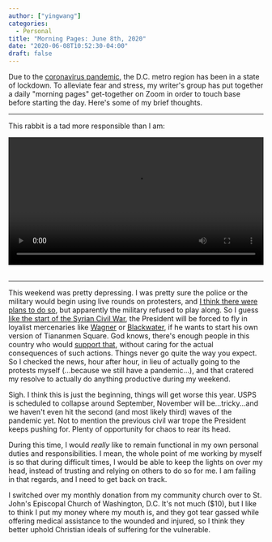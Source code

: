```yaml
---
author: ["yingwang"]
categories:
  - Personal
title: "Morning Pages: June 8th, 2020"
date: "2020-06-08T10:52:30-04:00"
draft: false
---
```


Due to the [coronavirus
pandemic](https://en.wikipedia.org/wiki/2019-20_coronavirus_pandemic), the D.C.
metro region has been in a state of lockdown. To alleviate fear and stress, my
writer's group has put together a daily "morning pages" get-together on Zoom in
order to touch base before starting the day. Here's some of my brief thoughts.

__________

This rabbit is a tad more responsible than I am:

<!-- https://stackoverflow.com/a/26276254 -->
<video style="width: 100%; width: -moz-available; width: -webkit-fill-available; width: fill-available; max-width: 100%;" controls>
    <source src="/video/posts/2020/06/08/morning_pages.mp4" type="video/mp4">
    Your browser does not support HTML5 video.
</video>
<br/>
<br/>

__________

This weekend was pretty depressing. I was pretty sure the police or the military
would begin using live rounds on protesters, and [I think there were plans to do
so](https://www.cbsnews.com/news/trump-demanded-10000-active-duty-troops-deploy-to-streets-in-heated-oval-office-meeting/),
but apparently the military refused to play along. So I guess [like the start of
the Syrian Civil
War](https://en.wikipedia.org/wiki/Timeline_of_the_Syrian_Civil_War_(January%E2%80%93April_2011)),
the President will be forced to fly in loyalist mercenaries like
[Wagner](https://en.wikipedia.org/wiki/Wagner_Group) or
[Blackwater](https://en.wikipedia.org/wiki/Academi), if he wants to start his
own version of Tiananmen Square. God knows, there's enough people in this
country who would [support
that](https://www.nytimes.com/2020/06/03/opinion/tom-cotton-protests-military.html),
without caring for the actual consequences of such actions. Things never go
quite the way you expect. So I checked the news, hour after hour, in lieu of
actually going to the protests myself (...because we still have a pandemic...),
and that cratered my resolve to actually do anything productive during my
weekend.

Sigh. I think this is just the beginning, things will get worse this year. USPS
is scheduled to collapse around September, November will be...tricky...and we
haven't even hit the second (and most likely third) waves of the pandemic yet.
Not to mention the previous civil war trope the President keeps pushing for.
Plenty of opportunity for chaos to rear its head.

During this time, I would *really* like to remain functional in my own personal
duties and responsibilities. I mean, the whole point of me working by myself is
so that during difficult times, I would be able to keep the lights on over my
head, instead of trusting and relying on others to do so for me. I am failing in
that regards, and I need to get back on track.

I switched over my monthly donation from my community church over to St. John's
Episcopal Church of Washington, D.C. It's not much ($10), but I like to think I
put my money where my mouth is, and they got tear gassed while offering medical
assistance to the wounded and injured, so I think they better uphold Christian
ideals of suffering for the vulnerable.
